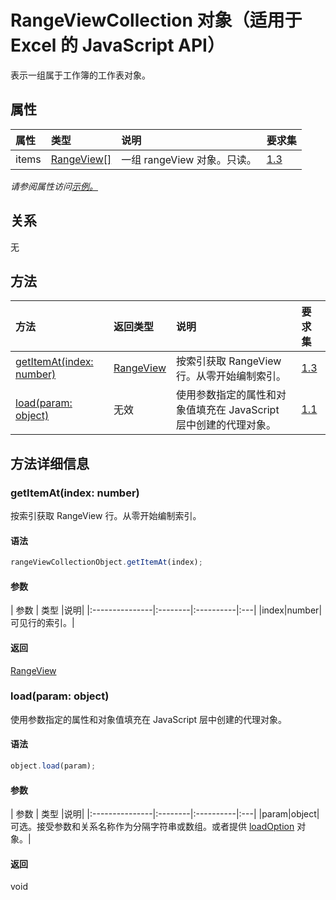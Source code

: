 # <a name="rangeviewcollection-object-javascript-api-for-excel"></a>RangeViewCollection 对象（适用于 Excel 的 JavaScript API）

表示一组属于工作簿的工作表对象。

## <a name="properties"></a>属性

| 属性     | 类型   |说明| 要求集|
|:---------------|:--------|:----------|:----|
|items|[RangeView[]](rangeview.md)|一组 rangeView 对象。只读。|[1.3](../requirement-sets/excel-api-requirement-sets.md)|

_请参阅属性访问[示例。](#property-access-examples)_

## <a name="relationships"></a>关系
无


## <a name="methods"></a>方法

| 方法           | 返回类型    |说明| 要求集|
|:---------------|:--------|:----------|:----|
|[getItemAt(index: number)](#getitematindex-number)|[RangeView](rangeview.md)|按索引获取 RangeView 行。从零开始编制索引。|[1.3](../requirement-sets/excel-api-requirement-sets.md)|
|[load(param: object)](#loadparam-object)|无效|使用参数指定的属性和对象值填充在 JavaScript 层中创建的代理对象。|[1.1](../requirement-sets/excel-api-requirement-sets.md)|

## <a name="method-details"></a>方法详细信息


### <a name="getitematindex-number"></a>getItemAt(index: number)
按索引获取 RangeView 行。从零开始编制索引。

#### <a name="syntax"></a>语法
```js
rangeViewCollectionObject.getItemAt(index);
```

#### <a name="parameters"></a>参数
| 参数    | 类型   |说明|
|:---------------|:--------|:----------|:---|
|index|number|可见行的索引。|

#### <a name="returns"></a>返回
[RangeView](rangeview.md)

### <a name="loadparam-object"></a>load(param: object)
使用参数指定的属性和对象值填充在 JavaScript 层中创建的代理对象。

#### <a name="syntax"></a>语法
```js
object.load(param);
```

#### <a name="parameters"></a>参数
| 参数    | 类型   |说明|
|:---------------|:--------|:----------|:---|
|param|object|可选。接受参数和关系名称作为分隔字符串或数组。或者提供 [loadOption](loadoption.md) 对象。|

#### <a name="returns"></a>返回
void
